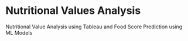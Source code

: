 # Nutritional Values Analysis
Nutritional Value Analysis using Tableau and Food Score Prediction using ML Models
